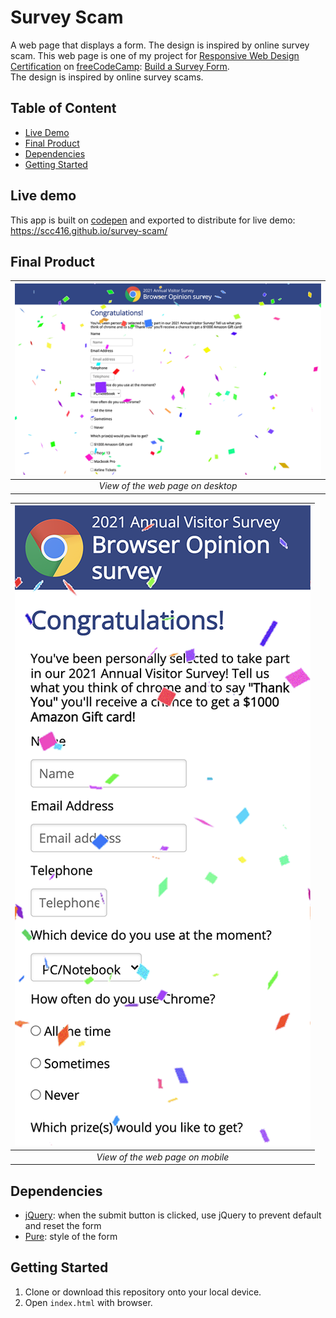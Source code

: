 # Survey Scam

A web page that displays a form. The design is inspired by online survey scam.
This web page is one of my project for [Responsive Web Design Certification](https://www.freecodecamp.org/learn/responsive-web-design/) on [freeCodeCamp](https://www.freecodecamp.org/): [Build a Survey Form](https://www.freecodecamp.org/learn/responsive-web-design/responsive-web-design-projects/build-a-survey-form).  
The design is inspired by online survey scams.

## Table of Content

- [Live Demo](#live-demo)
- [Final Product](#final-product)
- [Dependencies](#dependencies)
- [Getting Started](#getting-started)

## Live demo

This app is built on [codepen](https://codepen.io/) and exported to distribute for live demo:  
https://scc416.github.io/survey-scam/

## Final Product

|  ![desktop](./docs/desktop.png)  |
| :------------------------------: |
| _View of the web page on desktop_ |

|  ![mobile](./docs/mobile.png)   |
| :-----------------------------: |
| _View of the web page on mobile_ |

## Dependencies

- [jQuery](https://jquery.com/): when the submit button is clicked, use jQuery to prevent default and reset the form
- [Pure](https://purecss.io/): style of the form

## Getting Started

1. Clone or download this repository onto your local device.
2. Open `index.html` with browser.
